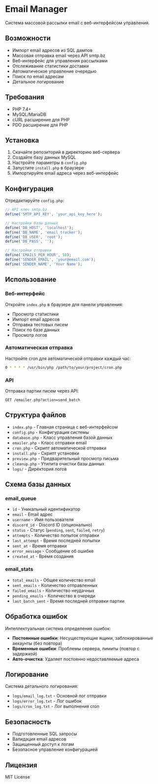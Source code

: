 # Email Manager

Система массовой рассылки email с веб-интерфейсом управления.

## Возможности

- Импорт email адресов из SQL дампов
- Массовая отправка email через API smtp.bz
- Веб-интерфейс для управления рассылками
- Отслеживание статистики доставки
- Автоматическое управление очередью
- Поиск по email адресам
- Детальное логирование

## Требования

- PHP 7.4+
- MySQL/MariaDB
- cURL расширение для PHP
- PDO расширение для PHP

## Установка

1. Скачайте репозиторий в директорию веб-сервера
2. Создайте базу данных MySQL
3. Настройте параметры в `config.php`
4. Запустите `install.php` в браузере
5. Импортируйте email адреса через веб-интерфейс

## Конфигурация

Отредактируйте `config.php`:

```php
// API ключ smtp.bz
define('SMTP_API_KEY', 'your_api_key_here');

// Настройки базы данных
define('DB_HOST', 'localhost');
define('DB_NAME', 'email_tracker');
define('DB_USER', 'root');
define('DB_PASS', '');

// Настройки отправки
define('EMAILS_PER_HOUR', 50);
define('SENDER_EMAIL', 'your@email.com');
define('SENDER_NAME', 'Your Name');
```

## Использование

### Веб-интерфейс

Откройте `index.php` в браузере для панели управления:

- Просмотр статистики
- Импорт email адресов
- Отправка тестовых писем
- Поиск по базе данных
- Просмотр логов

### Автоматическая отправка

Настройте cron для автоматической отправки каждый час:

```bash
0 * * * * /usr/bin/php /path/to/your/project/cron.php
```

### API

Отправка партии писем через API:
```
GET /emailer.php?action=send_batch
```

## Структура файлов

- `index.php` - Главная страница с веб-интерфейсом
- `config.php` - Конфигурация системы
- `database.php` - Класс управления базой данных
- `emailer.php` - Класс отправки email
- `cron.php` - Скрипт автоматической отправки
- `install.php` - Скрипт установки
- `preview.php` - Предварительный просмотр письма
- `cleanup.php` - Утилита очистки базы данных
- `logs/` - Директория логов

## Схема базы данных

### email_queue
- `id` - Уникальный идентификатор
- `email` - Email адрес
- `username` - Имя пользователя
- `discord_id` - Discord ID (опционально)
- `status` - Статус (`pending`, `sent`, `failed`, `retry`)
- `attempts` - Количество попыток отправки
- `last_attempt` - Время последней попытки
- `sent_at` - Время отправки
- `error_message` - Сообщение об ошибке
- `created_at` - Время создания

### email_stats
- `total_emails` - Общее количество email
- `sent_emails` - Количество отправленных
- `failed_emails` - Количество неудачных
- `pending_emails` - Количество в очереди
- `last_batch_sent` - Время последней отправки партии

## Обработка ошибок

Интеллектуальная система определения ошибок:

- **Постоянные ошибки**: Несуществующие ящики, заблокированные аккаунты (без повтора)
- **Временные ошибки**: Проблемы сервера, лимиты (повтор с задержкой)
- **Авто-очистка**: Удаляет постоянно недоставляемые адреса

## Логирование

Система детального логирования:

- `logs/email_log.txt` - Основной лог отправки
- `logs/error_log.txt` - Лог ошибок
- `logs/cron_log.txt` - Лог выполнения cron

## Безопасность

- Подготовленные SQL запросы
- Валидация email адресов
- Защищенный доступ к логам
- Безопасное управление конфигурацией

## Лицензия

MIT License